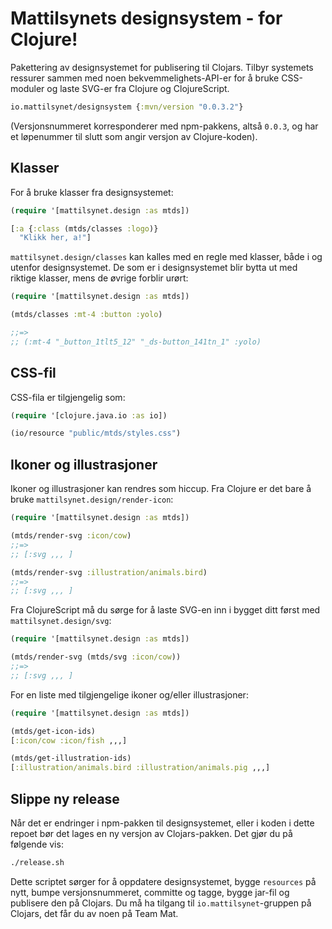 # Mattilsynets designsystem - for Clojure!

Pakettering av designsystemet for publisering til Clojars. Tilbyr systemets
ressurer sammen med noen bekvemmelighets-API-er for å bruke CSS-moduler og laste
SVG-er fra Clojure og ClojureScript.

```clj
io.mattilsynet/designsystem {:mvn/version "0.0.3.2"}
```

(Versjonsnummeret korresponderer med npm-pakkens, altså `0.0.3`, og har et
løpenummer til slutt som angir versjon av Clojure-koden).

## Klasser

For å bruke klasser fra designsystemet:

```clj
(require '[mattilsynet.design :as mtds])

[:a {:class (mtds/classes :logo)}
  "Klikk her, a!"]
```

`mattilsynet.design/classes` kan kalles med en regle med klasser, både i og
utenfor designsystemet. De som er i designsystemet blir bytta ut med riktige
klasser, mens de øvrige forblir urørt:

```clj
(require '[mattilsynet.design :as mtds])

(mtds/classes :mt-4 :button :yolo)

;;=>
;; (:mt-4 "_button_1tlt5_12" "_ds-button_141tn_1" :yolo)
```

## CSS-fil

CSS-fila er tilgjengelig som:

```clj
(require '[clojure.java.io :as io])

(io/resource "public/mtds/styles.css")
```

## Ikoner og illustrasjoner

Ikoner og illustrasjoner kan rendres som hiccup. Fra Clojure er det bare å bruke
`mattilsynet.design/render-icon`:

```clj
(require '[mattilsynet.design :as mtds])

(mtds/render-svg :icon/cow)
;;=>
;; [:svg ,,, ]

(mtds/render-svg :illustration/animals.bird)
;;=>
;; [:svg ,,, ]
```

Fra ClojureScript må du sørge for å laste SVG-en inn i bygget ditt først med
`mattilsynet.design/svg`:

```clj
(require '[mattilsynet.design :as mtds])

(mtds/render-svg (mtds/svg :icon/cow))
;;=>
;; [:svg ,,, ]
```

For en liste med tilgjengelige ikoner og/eller illustrasjoner:

```clj
(require '[mattilsynet.design :as mtds])

(mtds/get-icon-ids)
[:icon/cow :icon/fish ,,,]

(mtds/get-illustration-ids)
[:illustration/animals.bird :illustration/animals.pig ,,,]
```

## Slippe ny release

Når det er endringer i npm-pakken til designsystemet, eller i koden i dette
repoet bør det lages en ny versjon av Clojars-pakken. Det gjør du på følgende
vis:

```sh
./release.sh
```

Dette scriptet sørger for å oppdatere designsystemet, bygge `resources` på nytt,
bumpe versjonsnummeret, committe og tagge, bygge jar-fil og publisere den på
Clojars. Du må ha tilgang til `io.mattilsynet`-gruppen på Clojars, det får du av
noen på Team Mat.
